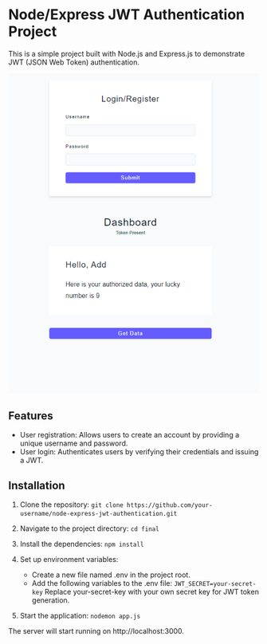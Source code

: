 # Node/Express JWT Authentication Project

This is a simple project built with Node.js and Express.js to demonstrate JWT (JSON Web Token) authentication.

![](img.png)

## Features
- User registration: Allows users to create an account by providing a unique username and password.
- User login: Authenticates users by verifying their credentials and issuing a JWT.

## Installation
1. Clone the repository:
 ```git clone https://github.com/your-username/node-express-jwt-authentication.git```

2. Navigate to the project directory:
```cd final```

3. Install the dependencies:
```npm install```

4. Set up environment variables:
    - Create a new file named .env in the project root.
    - Add the following variables to the .env file:
        ```JWT_SECRET=your-secret-key```
        Replace your-secret-key with your own secret key for JWT token generation.

5. Start the application:
```nodemon app.js```

The server will start running on http://localhost:3000.

